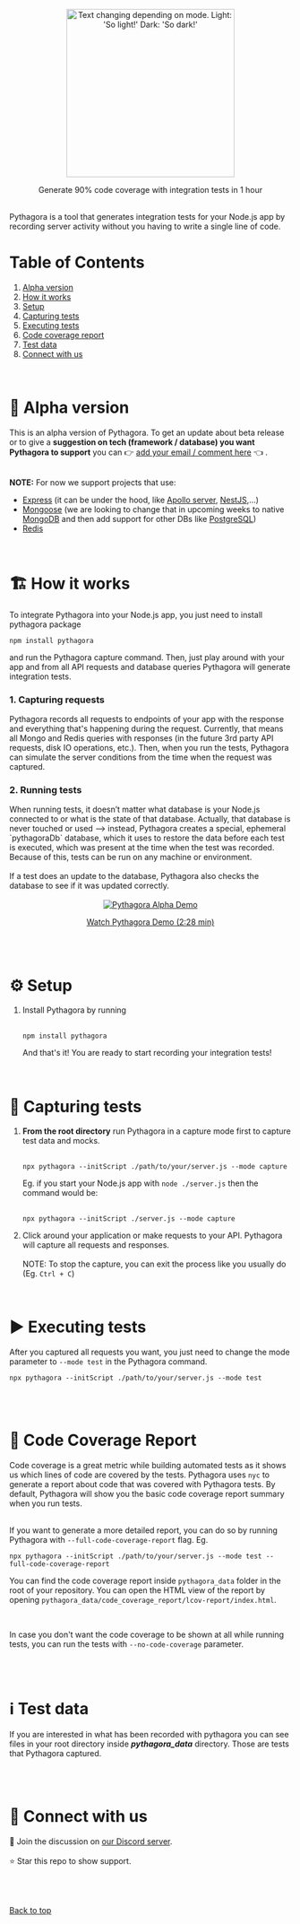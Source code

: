 <p align=center>
  <picture>
    <source media="(prefers-color-scheme: dark)" srcset="https://user-images.githubusercontent.com/10895136/217571898-14e94ea7-75a5-4a50-a7dc-486e10a8b462.png">
    <img height="300px" alt="Text changing depending on mode. Light: 'So light!' Dark: 'So dark!'" src="https://user-images.githubusercontent.com/10895136/217490853-013a21d3-e4a2-4c1d-a38c-e3c835788592.png">
  </picture>
</p>
<p align=center>
  Generate 90% code coverage with integration tests in 1 hour
</p>
<br>
Pythagora is a tool that generates integration tests for your Node.js app by recording server activity without you having to write a single line of code.


<h1 id="tableofcontents">Table of Contents</h1>

1. [Alpha version](#alphaversion)
2. [How it works](#howitworks)
3. [Setup](#setup)
4. [Capturing tests](#capturingtests)
5. [Executing tests](#executingtests)
6. [Code coverage report](#codecoveragereport)
7. [Test data](#testdata)
8. [Connect with us](#connectwithus)

<br>
<h1 id="alphaversion">🏁 Alpha version</h1>
This is an alpha version of Pythagora. To get an update about beta release or to give a <b>suggestion on tech (framework / database) you want Pythagora to support</b> you can 👉 <a href="http://eepurl.com/ikg_nT" target="_blank">add your email / comment here</a> 👈 .
<br>
<br>

<b>NOTE:</b> For now we support projects that use:
   - <a href="https://www.npmjs.com/package/express" target="_blank">Express</a> (it can be under the hood, like <a href="https://www.npmjs.com/package/@apollo/server" target="_blank">Apollo server</a>, <a href="https://www.npmjs.com/package/@apollo/server" target="_blank">NestJS</a>,...)
   - <a href="https://www.npmjs.com/package/mongoose" target="_blank">Mongoose</a> (we are looking to change that in upcoming weeks to native <a href="https://www.npmjs.com/package/mongodb" target="_blank">MongoDB</a> and then add support for other DBs like <a href="https://www.postgresql.org/" target="_blank">PostgreSQL</a>)
   - <a href="https://redis.io/" target="_blank">Redis</a>
<br>


<h1 id="howitworks">🏗️ How it works</h1>

To integrate Pythagora into your Node.js app, you just need to install pythagora package
```
npm install pythagora
```
and run the Pythagora capture command. Then, just play around with your app and from all API requests and database queries Pythagora will generate integration tests.

<h3>1. Capturing requests</h3>
Pythagora records all requests to endpoints of your app with the response and everything that's happening during the request. Currently, that means all Mongo and Redis queries with responses (in the future 3rd party API requests, disk IO operations, etc.). Then, when you run the tests, Pythagora can simulate the server conditions from the time when the request was captured.
<h3>2. Running tests</h3>
When running tests, it doesn’t matter what database is your Node.js connected to or what is the state of that database. Actually, that database is never touched or used —> instead, Pythagora creates a special, ephemeral `pythagoraDb` database, which it uses to restore the data before each test is executed, which was present at the time when the test was recorded. Because of this, tests can be run on any machine or environment.
<br>
<br>
If a test does an update to the database, Pythagora also checks the database to see if it was updated correctly.
<br>
<br>
<div align="center">
  <a href="https://youtu.be/KnWjL9f7N8w"><img src="https://user-images.githubusercontent.com/10895136/217778681-bce3186f-c92d-4861-94cd-ad8bad29a2ff.gif" alt="Pythagora Alpha Demo"></a>
</div>
<p align=center>
  <a target="_blank" href="https://youtu.be/KnWjL9f7N8w">Watch Pythagora Demo (2:28 min)</a>
</p>
<br>
<br>
<h1 id="setup">⚙️ Setup</h1>

1. Install Pythagora by running
   <br><br>
   ```
   npm install pythagora
   ```
   And that's it! You are ready to start recording your integration tests!
<br>
<h1 id="capturingtests">🎥 Capturing tests</h1>

1. <b>From the root directory</b> run Pythagora in a capture mode first to capture test data and mocks.
   <br><br>
      ```
      npx pythagora --initScript ./path/to/your/server.js --mode capture
      ```
   Eg. if you start your Node.js app with `node ./server.js` then the command would be:
   <br><br>
      ```
      npx pythagora --initScript ./server.js --mode capture
      ```
2. Click around your application or make requests to your API. Pythagora will capture all requests and responses.
   <br><br>
NOTE: To stop the capture, you can exit the process like you usually do (Eg. `Ctrl + C`)   
<br>
<h1 id="executingtests">▶️ Executing tests</h1>

After you captured all requests you want, you just need to change the mode parameter to `--mode test` in the Pythagora command.
<br>
   ```
   npx pythagora --initScript ./path/to/your/server.js --mode test
   ```   

<br><br>
<h1 id="codecoveragereport">📝 Code Coverage Report</h1>

Code coverage is a great metric while building automated tests as it shows us which lines of code are covered by the tests. Pythagora uses `nyc` to generate a report about code that was covered with Pythagora tests. By default, Pythagora will show you the basic code coverage report summary when you run tests.
<br>
<br>

If you want to generate a more detailed report, you can do so by running Pythagora with `--full-code-coverage-report` flag. Eg.
   ```
   npx pythagora --initScript ./path/to/your/server.js --mode test --full-code-coverage-report
   ```
You can find the code coverage report inside `pythagora_data` folder in the root of your repository. You can open the HTML view of the report by opening `pythagora_data/code_coverage_report/lcov-report/index.html`.

<br>

In case you don't want the code coverage to be shown at all while running tests, you can run the tests with `--no-code-coverage` parameter.

<br><br>
<h1 id="testdata">ℹ️ Test data</h1>
If you are interested in what has been recorded with pythagora
you can see files in your root directory inside <strong><i>pythagora_data</i></strong> directory.
Those are tests that Pythagora captured.



<br><br>
<h1 id="connectwithus">🔗 Connect with us</h1>
💬 Join the discussion on <a href="https://discord.gg/npC5TAfj6e" target="_blank">our Discord server</a>.
<br><br>
⭐ Star this repo to show support.
<br><br>
<br><br>

[Back to top](#tableofcontents)
<br><br>

